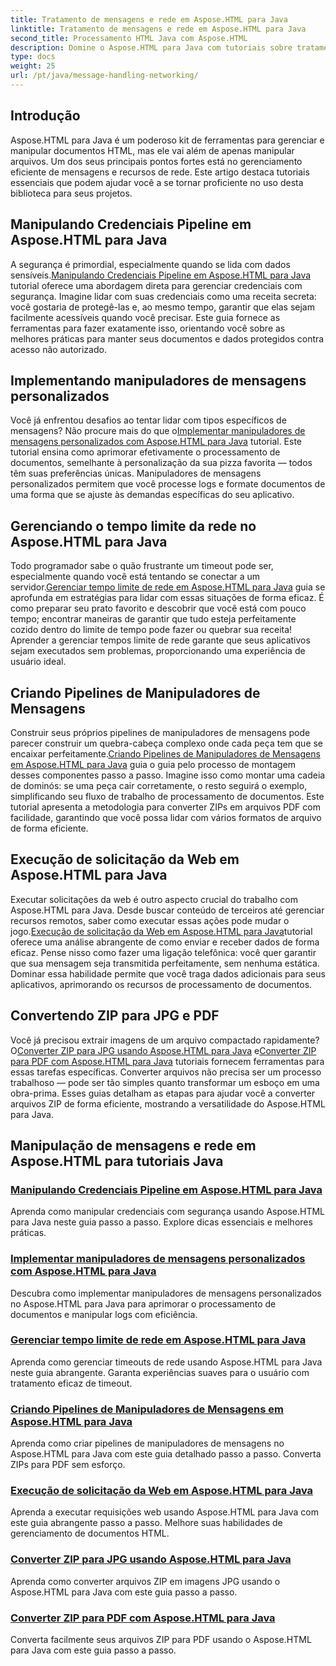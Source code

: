 ```yaml
---
title: Tratamento de mensagens e rede em Aspose.HTML para Java
linktitle: Tratamento de mensagens e rede em Aspose.HTML para Java
second_title: Processamento HTML Java com Aspose.HTML
description: Domine o Aspose.HTML para Java com tutoriais sobre tratamento de mensagens, redes e muito mais. Melhore suas habilidades de processamento de documentos.
type: docs
weight: 25
url: /pt/java/message-handling-networking/
---
```

## Introdução

Aspose.HTML para Java é um poderoso kit de ferramentas para gerenciar e manipular documentos HTML, mas ele vai além de apenas manipular arquivos. Um dos seus principais pontos fortes está no gerenciamento eficiente de mensagens e recursos de rede. Este artigo destaca tutoriais essenciais que podem ajudar você a se tornar proficiente no uso desta biblioteca para seus projetos.

## Manipulando Credenciais Pipeline em Aspose.HTML para Java
 A segurança é primordial, especialmente quando se lida com dados sensíveis.[Manipulando Credenciais Pipeline em Aspose.HTML para Java](./credentials-pipeline/) tutorial oferece uma abordagem direta para gerenciar credenciais com segurança. Imagine lidar com suas credenciais como uma receita secreta: você gostaria de protegê-las e, ao mesmo tempo, garantir que elas sejam facilmente acessíveis quando você precisar. Este guia fornece as ferramentas para fazer exatamente isso, orientando você sobre as melhores práticas para manter seus documentos e dados protegidos contra acesso não autorizado.

## Implementando manipuladores de mensagens personalizados
 Você já enfrentou desafios ao tentar lidar com tipos específicos de mensagens? Não procure mais do que o[Implementar manipuladores de mensagens personalizados com Aspose.HTML para Java](./custom-message-handler/) tutorial. Este tutorial ensina como aprimorar efetivamente o processamento de documentos, semelhante à personalização da sua pizza favorita — todos têm suas preferências únicas. Manipuladores de mensagens personalizados permitem que você processe logs e formate documentos de uma forma que se ajuste às demandas específicas do seu aplicativo. 

## Gerenciando o tempo limite da rede no Aspose.HTML para Java
 Todo programador sabe o quão frustrante um timeout pode ser, especialmente quando você está tentando se conectar a um servidor.[Gerenciar tempo limite de rede em Aspose.HTML para Java](./network-timeout/) guia se aprofunda em estratégias para lidar com essas situações de forma eficaz. É como preparar seu prato favorito e descobrir que você está com pouco tempo; encontrar maneiras de garantir que tudo esteja perfeitamente cozido dentro do limite de tempo pode fazer ou quebrar sua receita! Aprender a gerenciar tempos limite de rede garante que seus aplicativos sejam executados sem problemas, proporcionando uma experiência de usuário ideal.

## Criando Pipelines de Manipuladores de Mensagens
Construir seus próprios pipelines de manipuladores de mensagens pode parecer construir um quebra-cabeça complexo onde cada peça tem que se encaixar perfeitamente.[Criando Pipelines de Manipuladores de Mensagens em Aspose.HTML para Java](./message-handler-pipeline/) guia o guia pelo processo de montagem desses componentes passo a passo. Imagine isso como montar uma cadeia de dominós: se uma peça cair corretamente, o resto seguirá o exemplo, simplificando seu fluxo de trabalho de processamento de documentos. Este tutorial apresenta a metodologia para converter ZIPs em arquivos PDF com facilidade, garantindo que você possa lidar com vários formatos de arquivo de forma eficiente.

## Execução de solicitação da Web em Aspose.HTML para Java
 Executar solicitações da web é outro aspecto crucial do trabalho com Aspose.HTML para Java. Desde buscar conteúdo de terceiros até gerenciar recursos remotos, saber como executar essas ações pode mudar o jogo.[Execução de solicitação da Web em Aspose.HTML para Java](./web-request-execution/)tutorial oferece uma análise abrangente de como enviar e receber dados de forma eficaz. Pense nisso como fazer uma ligação telefônica: você quer garantir que sua mensagem seja transmitida perfeitamente, sem nenhuma estática. Dominar essa habilidade permite que você traga dados adicionais para seus aplicativos, aprimorando os recursos de processamento de documentos.

## Convertendo ZIP para JPG e PDF
 Você já precisou extrair imagens de um arquivo compactado rapidamente? O[Converter ZIP para JPG usando Aspose.HTML para Java](./zip-to-jpg/) e[Converter ZIP para PDF com Aspose.HTML para Java](./zip-to-pdf/) tutoriais fornecem ferramentas para essas tarefas específicas. Converter arquivos não precisa ser um processo trabalhoso — pode ser tão simples quanto transformar um esboço em uma obra-prima. Esses guias detalham as etapas para ajudar você a converter arquivos ZIP de forma eficiente, mostrando a versatilidade do Aspose.HTML para Java.

## Manipulação de mensagens e rede em Aspose.HTML para tutoriais Java
### [Manipulando Credenciais Pipeline em Aspose.HTML para Java](./credentials-pipeline/)
Aprenda como manipular credenciais com segurança usando Aspose.HTML para Java neste guia passo a passo. Explore dicas essenciais e melhores práticas.
### [Implementar manipuladores de mensagens personalizados com Aspose.HTML para Java](./custom-message-handler/)
Descubra como implementar manipuladores de mensagens personalizados no Aspose.HTML para Java para aprimorar o processamento de documentos e manipular logs com eficiência.
### [Gerenciar tempo limite de rede em Aspose.HTML para Java](./network-timeout/)
Aprenda como gerenciar timeouts de rede usando Aspose.HTML para Java neste guia abrangente. Garanta experiências suaves para o usuário com tratamento eficaz de timeout.
### [Criando Pipelines de Manipuladores de Mensagens em Aspose.HTML para Java](./message-handler-pipeline/)
Aprenda como criar pipelines de manipuladores de mensagens no Aspose.HTML para Java com este guia detalhado passo a passo. Converta ZIPs para PDF sem esforço.
### [Execução de solicitação da Web em Aspose.HTML para Java](./web-request-execution/)
Aprenda a executar requisições web usando Aspose.HTML para Java com este guia abrangente passo a passo. Melhore suas habilidades de gerenciamento de documentos HTML.
### [Converter ZIP para JPG usando Aspose.HTML para Java](./zip-to-jpg/)
Aprenda como converter arquivos ZIP em imagens JPG usando o Aspose.HTML para Java com este guia passo a passo.
### [Converter ZIP para PDF com Aspose.HTML para Java](./zip-to-pdf/)
Converta facilmente seus arquivos ZIP para PDF usando o Aspose.HTML para Java com este guia passo a passo.